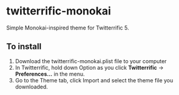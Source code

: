 # twitterrific-monokai
Simple Monokai-inspired theme for Twitterrific 5.

## To install
1. Download the twitterrific-monokai.plist file to your computer
2. In Twitterrific, hold down Option as you click **Twitterrific** -> **Preferences...** in the menu.
3. Go to the Theme tab, click Import and select the theme file you downloaded.
